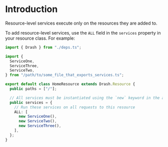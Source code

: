 # Introduction

Resource-level services execute only on the resources they are added to.

To add resource-level services, use the `ALL` field in the `services` property
in your resource class. For example:

```typescript
import { Drash } from "./deps.ts";

import {
  ServiceOne,
  ServiceThree,
  ServiceTwo,
} from "/path/to/some_file_that_exports_services.ts";

export default class HomeResource extends Drash.Resource {
  public paths = ["/"];

  // All services must be instantiated using the `new` keyword in the array
  public services = {
    // Run these services on all requests to this resource
    ALL: [
      new ServiceOne(),
      new ServiceTwo(),
      new ServiceThree(),
    ],
  };
}
```
